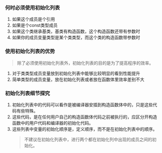 ### 何时必须使用初始化列表
1. 如果这个成员是个引用
2. 如果是个const类型成员
3. 如果这个类继承基类，基类有构造函数，这个构造函数还带有参数时
4. 如果你的成员变量类型是某个类类型，而这个类的构造函数带参数时

### 使用初始化列表的优势
> 除了必须使用初始化列表外，初始化列表的目的是为了提高程序的效率。
1. 对于类类型成员变量放到初始化列表中能够比较明显的看到性能提升
2. 简单类型的成员变量，放在初始化列表或者放在函数体里效率差别不大
   
### 初始化列表细节探究
1. 初始化列表中的代码可以看作是被编译器安插到构造函数体中的，只是这些代码有些特殊。
2. 这些代码，是在任何用户自己的构造函数体代码之前被执行的，应区分开构造函数中的用户代码和编译器的初始化代码。
3. 这些列表中变量的初始化顺序是，定义顺序，而不是在初始化列表中的顺序。
   > 不建议在初始化列表中，进行两个都在初始化列中出现的成员之间的初始化。